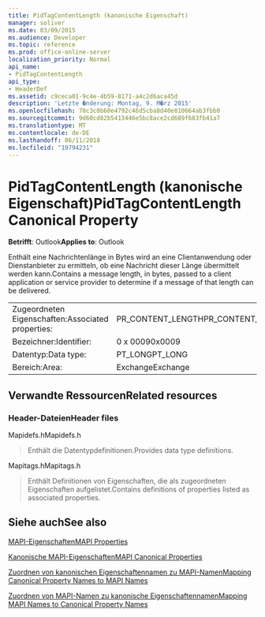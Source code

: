 ```yaml
---
title: PidTagContentLength (kanonische Eigenschaft)
manager: soliver
ms.date: 03/09/2015
ms.audience: Developer
ms.topic: reference
ms.prod: office-online-server
localization_priority: Normal
api_name:
- PidTagContentLength
api_type:
- HeaderDef
ms.assetid: c9ceca01-9c4e-4b59-8171-a4c2d6aca45d
description: 'Letzte �nderung: Montag, 9. M�rz 2015'
ms.openlocfilehash: 70c3c0b60e4792c46d5cba8d40e810664ab3fbb0
ms.sourcegitcommit: 9d60cd82b5413446e5bc8ace2cd689f683fb41a7
ms.translationtype: MT
ms.contentlocale: de-DE
ms.lasthandoff: 06/11/2018
ms.locfileid: "19794231"
---
```

# <a name="pidtagcontentlength-canonical-property"></a><span data-ttu-id="fb48e-103">PidTagContentLength (kanonische Eigenschaft)</span><span class="sxs-lookup"><span data-stu-id="fb48e-103">PidTagContentLength Canonical Property</span></span>

  
  
<span data-ttu-id="fb48e-104">**Betrifft**: Outlook</span><span class="sxs-lookup"><span data-stu-id="fb48e-104">**Applies to**: Outlook</span></span> 
  
<span data-ttu-id="fb48e-105">Enthält eine Nachrichtenlänge in Bytes wird an eine Clientanwendung oder Dienstanbieter zu ermitteln, ob eine Nachricht dieser Länge übermittelt werden kann.</span><span class="sxs-lookup"><span data-stu-id="fb48e-105">Contains a message length, in bytes, passed to a client application or service provider to determine if a message of that length can be delivered.</span></span> 
  
|||
|:-----|:-----|
|<span data-ttu-id="fb48e-106">Zugeordneten Eigenschaften:</span><span class="sxs-lookup"><span data-stu-id="fb48e-106">Associated properties:</span></span>  <br/> |<span data-ttu-id="fb48e-107">PR_CONTENT_LENGTH</span><span class="sxs-lookup"><span data-stu-id="fb48e-107">PR_CONTENT_LENGTH</span></span>  <br/> |
|<span data-ttu-id="fb48e-108">Bezeichner:</span><span class="sxs-lookup"><span data-stu-id="fb48e-108">Identifier:</span></span>  <br/> |<span data-ttu-id="fb48e-109">0 x 0009</span><span class="sxs-lookup"><span data-stu-id="fb48e-109">0x0009</span></span>  <br/> |
|<span data-ttu-id="fb48e-110">Datentyp:</span><span class="sxs-lookup"><span data-stu-id="fb48e-110">Data type:</span></span>  <br/> |<span data-ttu-id="fb48e-111">PT_LONG</span><span class="sxs-lookup"><span data-stu-id="fb48e-111">PT_LONG</span></span>  <br/> |
|<span data-ttu-id="fb48e-112">Bereich:</span><span class="sxs-lookup"><span data-stu-id="fb48e-112">Area:</span></span>  <br/> |<span data-ttu-id="fb48e-113">Exchange</span><span class="sxs-lookup"><span data-stu-id="fb48e-113">Exchange</span></span>  <br/> |
   
## <a name="related-resources"></a><span data-ttu-id="fb48e-114">Verwandte Ressourcen</span><span class="sxs-lookup"><span data-stu-id="fb48e-114">Related resources</span></span>

### <a name="header-files"></a><span data-ttu-id="fb48e-115">Header-Dateien</span><span class="sxs-lookup"><span data-stu-id="fb48e-115">Header files</span></span>

<span data-ttu-id="fb48e-116">Mapidefs.h</span><span class="sxs-lookup"><span data-stu-id="fb48e-116">Mapidefs.h</span></span>
  
> <span data-ttu-id="fb48e-117">Enthält die Datentypdefinitionen.</span><span class="sxs-lookup"><span data-stu-id="fb48e-117">Provides data type definitions.</span></span>
    
<span data-ttu-id="fb48e-118">Mapitags.h</span><span class="sxs-lookup"><span data-stu-id="fb48e-118">Mapitags.h</span></span>
  
> <span data-ttu-id="fb48e-119">Enthält Definitionen von Eigenschaften, die als zugeordneten Eigenschaften aufgelistet.</span><span class="sxs-lookup"><span data-stu-id="fb48e-119">Contains definitions of properties listed as associated properties.</span></span>
    
## <a name="see-also"></a><span data-ttu-id="fb48e-120">Siehe auch</span><span class="sxs-lookup"><span data-stu-id="fb48e-120">See also</span></span>



[<span data-ttu-id="fb48e-121">MAPI-Eigenschaften</span><span class="sxs-lookup"><span data-stu-id="fb48e-121">MAPI Properties</span></span>](mapi-properties.md)
  
[<span data-ttu-id="fb48e-122">Kanonische MAPI-Eigenschaften</span><span class="sxs-lookup"><span data-stu-id="fb48e-122">MAPI Canonical Properties</span></span>](mapi-canonical-properties.md)
  
[<span data-ttu-id="fb48e-123">Zuordnen von kanonischen Eigenschaftennamen zu MAPI-Namen</span><span class="sxs-lookup"><span data-stu-id="fb48e-123">Mapping Canonical Property Names to MAPI Names</span></span>](mapping-canonical-property-names-to-mapi-names.md)
  
[<span data-ttu-id="fb48e-124">Zuordnen von MAPI-Namen zu kanonische Eigenschaftennamen</span><span class="sxs-lookup"><span data-stu-id="fb48e-124">Mapping MAPI Names to Canonical Property Names</span></span>](mapping-mapi-names-to-canonical-property-names.md)

